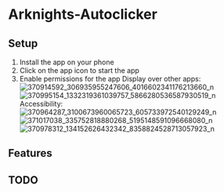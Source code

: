 # Arknights-Autoclicker

## Setup
1. Install the app on your phone
2. Click on the app icon to start the app
3. Enable permissions for the app
Display over other apps:
![370914592_306935955247606_4016602341176213660_n](https://github.com/qwerttyuiiop1/Arknights-Autoclicker/assets/64955571/f7ea0617-c704-4095-a5b3-f51daf2517db)
![370995154_1332319361039757_5866280536587930519_n](https://github.com/qwerttyuiiop1/Arknights-Autoclicker/assets/64955571/3d259b27-53f0-4b09-9112-ff8b2f3f0fe5)
Accessibility:
![370964287_3100673960065723_605733972540129249_n](https://github.com/qwerttyuiiop1/Arknights-Autoclicker/assets/64955571/2b929027-0493-45db-9e89-85776c587ffd)
![371017038_335752818880268_5195148591096668080_n](https://github.com/qwerttyuiiop1/Arknights-Autoclicker/assets/64955571/d58803b3-1d09-4f1f-a3e5-471ae5f08f78)
![370978312_134152626432342_8358824528713057923_n](https://github.com/qwerttyuiiop1/Arknights-Autoclicker/assets/64955571/46bee33e-a056-41e3-a2c2-11b2850a7aca)



## Features



## TODO
